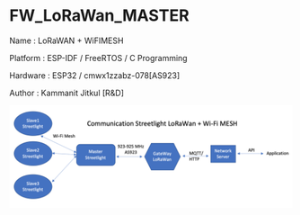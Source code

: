 # FW_LoRaWan_MASTER
<p> Name     : LoRaWAN + WiFIMESH </p>
<p> Platform : ESP-IDF / FreeRTOS / C Programming </p>
<p> Hardware : ESP32 / cmwx1zzabz-078[AS923]</p>
<p> Author   : Kammanit Jitkul [R&D] </p>
<div align=center>
<img src="diagram.png" width="800">
</div>
